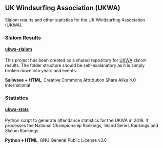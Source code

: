 ## UK Windsurfing Association (UKWA)

Slalom results and other statistics for the UK Windsurfing Association (UKWA).



### Slalom Results

#### [ukwa-slalom](https://github.com/Logiqx/ukwa-slalom)

This project has been created as a shared repository for [UKWA](http://ukwindsurfing.com/) slalom results. The folder structure should be self-explanatory as it is simply broken down into years and events.

**Sailwave + HTML**, Creative Commons Attribution Share Alike 4.0 International



### Statistics

#### [ukwa-stats](https://github.com/Logiqx/ukwa-stats)

Python script to generate attendance statistics for the UKWA in 2018. It processes the National Championship Rankings, Inland Series Rankings and Slalom Rankings.

**Python + HTML**, GNU General Public License v3.0


